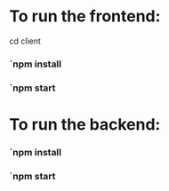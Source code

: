# To run the frontend:
 
 cd client
 ### `npm install
 ### `npm start

# To run the backend:

 ### `npm install
 ### `npm start 
